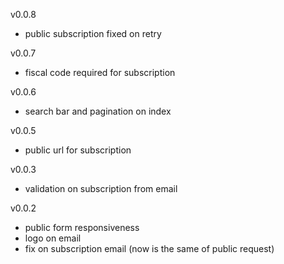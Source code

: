 v0.0.8

-   public subscription fixed on retry

v0.0.7

-   fiscal code required for subscription

v0.0.6

-   search bar and pagination on index

v0.0.5

-   public url for subscription

v0.0.3

-   validation on subscription from email

v0.0.2

-   public form responsiveness
-   logo on email
-   fix on subscription email (now is the same of public request)
